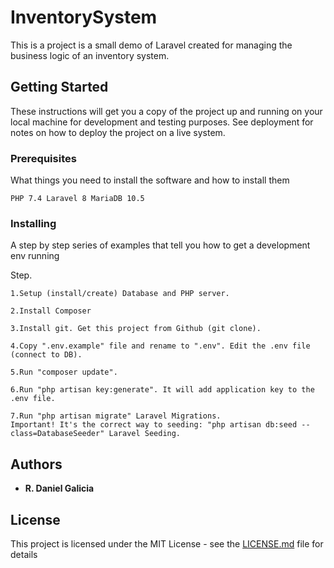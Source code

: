 # InventorySystem


This is a project is a small demo of Laravel created for managing the business logic of an inventory system.

## Getting Started

These instructions will get you a copy of the project up and running on your local machine for development and testing purposes. See deployment for notes on how to deploy the project on a live system.


### Prerequisites

What things you need to install the software and how to install them

```
PHP 7.4 Laravel 8 MariaDB 10.5
```

### Installing

A step by step series of examples that tell you how to get a development env running

Step.

```
1.Setup (install/create) Database and PHP server.

2.Install Composer

3.Install git. Get this project from Github (git clone).

4.Copy ".env.example" file and rename to ".env". Edit the .env file (connect to DB).

5.Run "composer update".

6.Run "php artisan key:generate". It will add application key to the .env file.

7.Run "php artisan migrate" Laravel Migrations.
Important! It's the correct way to seeding: "php artisan db:seed --class=DatabaseSeeder" Laravel Seeding.
```
## Authors

* **R. Daniel Galicia** 
## License

This project is licensed under the MIT License - see the [LICENSE.md](LICENSE.md) file for details


